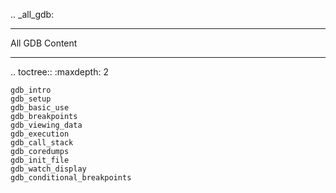 .. _all_gdb:


**************************
All GDB Content
**************************

.. toctree::
    :maxdepth: 2
    
    gdb_intro
    gdb_setup
    gdb_basic_use
    gdb_breakpoints
    gdb_viewing_data
    gdb_execution
    gdb_call_stack
    gdb_coredumps
    gdb_init_file
    gdb_watch_display
    gdb_conditional_breakpoints

   

   
